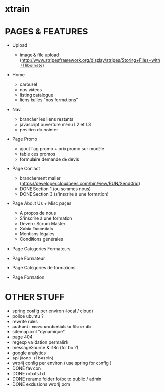 xtrain
======

PAGES & FEATURES
================

- Upload
    - image & file upload (http://www.stripesframework.org/display/stripes/Storing+Files+with+Hibernate)

- Home
    - carousel
    - nos videos
    - listing catalogue
    - liens bulles "nos formations"

- Nav
    - brancher les liens restants
    - javascript ouverture menu L2 et L3
    - position du pointer

- Page Promo
    - ajout flag promo + prix promo sur modèle
    - table des promos
    - formulaire demande de devis

- Page Contact
    - branchement mailer (https://developer.cloudbees.com/bin/view/RUN/SendGrid)
    - DONE Section 1 (ou sommes nous)
    - DONE Section 3 (s'inscrire à une formation)

- Page About Us + Misc pages
    - A propos de nous
    - S'inscrire à une formation
    - Devenir Scrum Master
    - Xebia Essentials
    - Mentions légales
    - Conditions générales

- Page Categories Formateurs

- Page Formateur

- Page Categories de formations

- Page Formation

OTHER STUFF
===========

- spring config per environ (local / cloud)
- police ubuntu ?
- rewrite rules
- authent : move credentials to file or db
- sitemap.xml "dynamique"
- page 404
- regexp validation permalink
- messageSource & i18n (for bo ?)
- google analytics
- api jsonp (si besoin)
- wro4j config per environ ( use spring for config )
- DONE favicon
- DONE robots.txt
- DONE rename folder fo/bo to public / admin
- DONE exclusions wro4j pom

